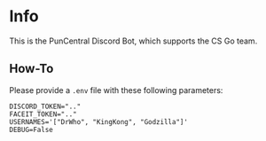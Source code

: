 
# Info

This is the PunCentral Discord Bot, which supports the CS Go team.

## How-To

Please provide a `.env`  file with these following parameters:
```
DISCORD_TOKEN=".."
FACEIT_TOKEN=".."
USERNAMES='["DrWho", "KingKong", "Godzilla"]'
DEBUG=False
```